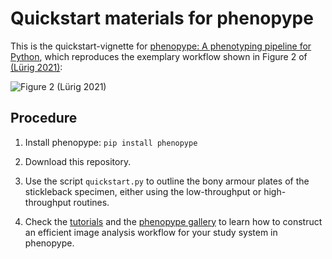 Quickstart materials for phenopype
==================================

This is the quickstart-vignette for [phenopype: A phenotyping pipeline for Python](https://phenopype.org/docs/quickstart), which reproduces the exemplary workflow shown in Figure 2 of [(Lürig 2021)](https://besjournals.onlinelibrary.wiley.com/doi/10.1111/2041-210X.13771):

![Figure 2 (Lürig 2021)](https://besjournals.onlinelibrary.wiley.com/cms/asset/6b4f4b35-afb4-4b2a-8ac8-8eaa509ec055/mee313771-fig-0002-m.jpg)

Procedure
---------

1. Install phenopype: `pip install phenopype`
	
2. Download this repository.

3. Use the script `quickstart.py` to outline the bony armour plates of the stickleback specimen, either using the low-throughput or high-throughput routines.

4. Check the [tutorials](https://phenopype.org/docs/tutorials) and the [phenopype gallery](https://phenopype.org/gallery) to learn how to construct an efficient image analysis workflow for your study system in phenopype. 

